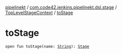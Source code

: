 [pipelinekt](../../index.md) / [com.code42.jenkins.pipelinekt.dsl.stage](../index.md) / [TopLevelStageContext](index.md) / [toStage](./to-stage.md)

# toStage

`open fun toStage(name: `[`String`](https://kotlinlang.org/api/latest/jvm/stdlib/kotlin/-string/index.html)`): `[`Stage`](../../com.code42.jenkins.pipelinekt.core.stage/-stage/index.md)